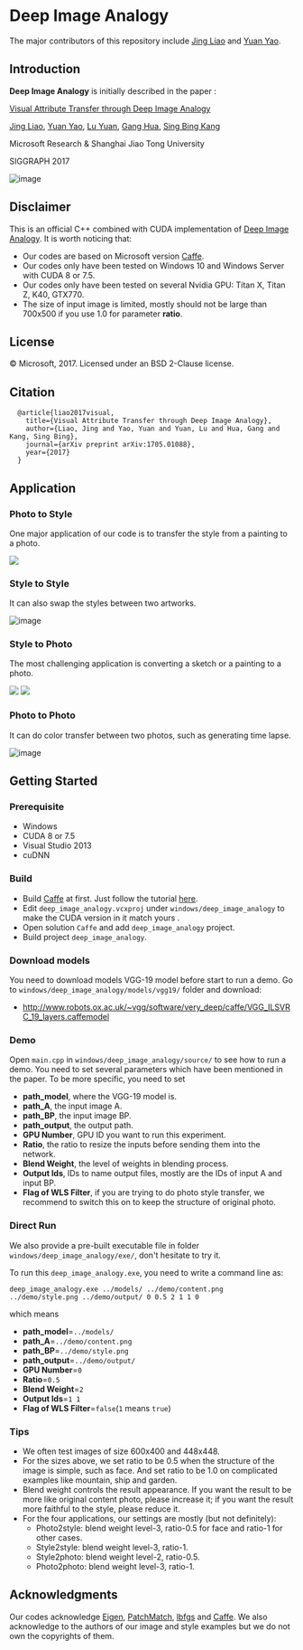 

# Deep Image Analogy

The major contributors of this repository include [Jing Liao](https://liaojing.github.io/html/index.html) and [Yuan Yao](http://yuanyao.info/).

## Introduction

**Deep Image Analogy** is initially described in the paper :

[Visual Attribute Transfer through Deep Image Analogy](https://arxiv.org/abs/1705.01088)

[Jing Liao](https://liaojing.github.io/html/index.html), [Yuan Yao](http://yuanyao.info/), [Lu Yuan](http://www.lyuan.org/), [Gang Hua](http://www.ganghua.org/), [Sing Bing Kang](http://www.singbingkang.com/publications/)

Microsoft Research & Shanghai Jiao Tong University

SIGGRAPH 2017

![image](https://github.com/msracver/Deep-Image-Analogy/blob/master/windows/deep_image_analogy/example/readme/teaser.png)



## Disclaimer

This is an official C++ combined with CUDA implementation of [Deep Image Analogy](https://arxiv.org/abs/1705.01088). It is worth noticing that:
- Our codes are based on Microsoft version [Caffe](https://github.com/Microsoft/caffe).
- Our codes only have been tested on Windows 10 and Windows Server with CUDA 8 or 7.5.
- Our codes only have been tested on several Nvidia GPU: Titan X, Titan Z, K40, GTX770.
- The size of input image is limited, mostly should not be large than 700x500 if you use 1.0 for parameter **ratio**.


## License

© Microsoft, 2017. Licensed under an  BSD 2-Clause license.

## Citation

```
  @article{liao2017visual,
    title={Visual Attribute Transfer through Deep Image Analogy},
    author={Liao, Jing and Yao, Yuan and Yuan, Lu and Hua, Gang and Kang, Sing Bing},
    journal={arXiv preprint arXiv:1705.01088},
    year={2017}
  }
```

## Application

### Photo to Style

One major application of our code is to transfer the style from a painting to a photo.
<div>
<img src="https://github.com/msracver/Deep-Image-Analogy/blob/master/windows/deep_image_analogy/example/readme/p2sface.gif"/>
</div>

### Style to Style

It can also swap the styles between two artworks.

![image](https://github.com/msracver/Deep-Image-Analogy/blob/master/windows/deep_image_analogy/example/readme/s2s.png)

### Style to Photo

The most challenging application is converting a sketch or a painting to a photo.

<img src = "https://github.com/msracver/Deep-Image-Analogy/blob/master/windows/deep_image_analogy/example/readme/s2p3.png">

<img src = "https://github.com/msracver/Deep-Image-Analogy/blob/master/windows/deep_image_analogy/example/readme/s2p4.png">

### Photo to Photo

It can do color transfer between two photos, such as generating time lapse.

![image](https://github.com/msracver/Deep-Image-Analogy/blob/master/windows/deep_image_analogy/example/readme/p2p.png)

## Getting Started

### Prerequisite

- Windows
- CUDA 8 or 7.5
- Visual Studio 2013
- cuDNN

### Build



- Build [Caffe](http://caffe.berkeleyvision.org/) at first. Just follow the tutorial [here](https://github.com/Microsoft/caffe).
- Edit ```deep_image_analogy.vcxproj``` under ```windows/deep_image_analogy``` to make the CUDA version in it match yours .
- Open solution ```Caffe``` and add ```deep_image_analogy``` project.
- Build project ```deep_image_analogy```.

### Download models

You need to download models VGG-19 model before start to run a demo. Go to ```windows/deep_image_analogy/models/vgg19/``` folder and download:
- http://www.robots.ox.ac.uk/~vgg/software/very_deep/caffe/VGG_ILSVRC_19_layers.caffemodel

### Demo

Open ```main.cpp``` in ```windows/deep_image_analogy/source/``` to see how to run a demo. You need to set several parameters which have been mentioned in the paper. To be more specific, you need to set

- **path_model**, where the VGG-19 model is.
- **path_A**, the input image A.
- **path_BP**, the input image BP.
- **path_output**, the output path.
- **GPU Number**, GPU ID you want to run this experiment.
- **Ratio**, the ratio to resize the inputs before sending them into the network.
- **Blend Weight**, the level of weights in blending process.
- **Output Ids**, IDs to name output files, mostly are the IDs of input A and input BP.
- **Flag of WLS Filter**, if you are trying to do photo style transfer, we recommend to switch this on to keep the structure of original photo.

### Direct Run

We also provide a pre-built executable file in folder ```windows/deep_image_analogy/exe/```, don't hesitate to try it.

To run this ```deep_image_analogy.exe```, you need to write a command line as:

```
deep_image_analogy.exe ../models/ ../demo/content.png ../demo/style.png ../demo/output/ 0 0.5 2 1 1 0
```

which means
- **path_model**=```../models/```
- **path_A**=```../demo/content.png```
- **path_BP**=```../demo/style.png```
- **path_output**=```../demo/output/```
- **GPU Number**=```0```
- **Ratio**=```0.5```
- **Blend Weight**=```2```
- **Output Ids**=```1 1```
- **Flag of WLS Filter**=```false```(```1``` means ```true```)

### Tips

- We often test images of size 600x400 and 448x448.
- For the sizes above, we set ratio to be 0.5 when the structure of the image is simple, such as face. And set ratio to be 1.0 on complicated examples like mountain, ship and garden.
- Blend weight controls the result appearance. If you want the result to be more like original content photo, please increase it; if you want the result more faithful to the style, please reduce it.
- For the four applications, our settings are mostly (but not definitely):
  - Photo2style: blend weight level-3, ratio-0.5 for face and ratio-1 for other cases.
  - Style2style: blend weight level-3, ratio-1.
  - Style2photo: blend weight level-2, ratio-0.5.
  - Photo2photo: blend weight level-3, ratio-1.

## Acknowledgments

Our codes acknowledge [Eigen](http://eigen.tuxfamily.org/index.php?title=Main_Page), [PatchMatch](http://gfx.cs.princeton.edu/gfx/pubs/Barnes_2009_PAR/index.php), [lbfgs](https://github.com/jwetzl/CudaLBFGS) and [Caffe](https://github.com/BVLC/caffe). We also acknowledge to the authors of our image and style examples but we do not own the copyrights of them.

